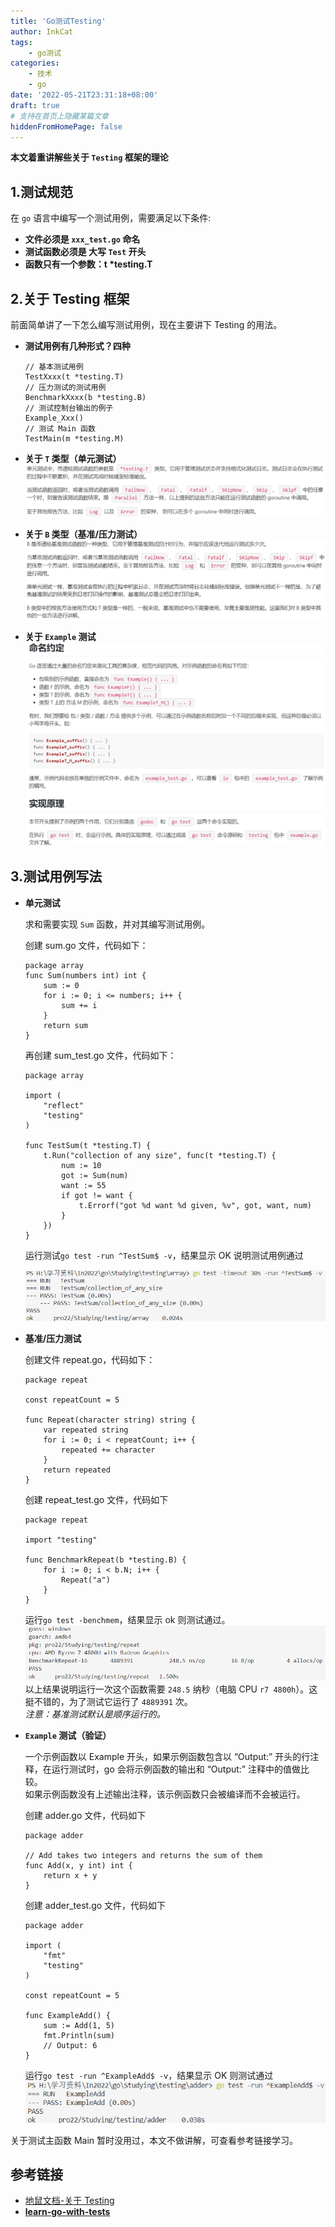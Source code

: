 ```yaml
---
title: 'Go测试Testing'
author: InkCat
tags:
    - go测试
categories:
    - 技术
    - go
date: '2022-05-21T23:31:18+08:00'
draft: true
# 支持在首页上隐藏某篇文章
hiddenFromHomePage: false
---
```


**本文着重讲解些关于 `Testing` 框架的理论**

## 1.测试规范

在 `go` 语言中编写一个测试用例，需要满足以下条件:

-   **文件必须是 `xxx_test.go` 命名**
-   **测试函数必须是 大写 `Test` 开头**
-   **函数只有一个参数：t \*testing.T**

## 2.关于 Testing 框架

前面简单讲了一下怎么编写测试用例，现在主要讲下 Testing 的用法。

-   **测试用例有几种形式？四种**

    ```
    // 基本测试用例
    TestXxxx(t *testing.T)
    // 压力测试的测试用例
    BenchmarkXxxx(b *testing.B)
    // 测试控制台输出的例子
    Example_Xxx()
    // 测试 Main 函数
    TestMain(m *testing.M)
    ```

-   **关于 `T` 类型（单元测试）**
    ![GoLearnDay-2022-05-21-23-43-03](https://raw.githubusercontent.com/Ink-kai/PicGo/main/BlogImages/GoLearnDay-2022-05-21-23-43-03.png)
-   **关于 `B` 类型（基准/压力测试）**
    ![GoLearnDay-2022-05-21-23-58-29](https://raw.githubusercontent.com/Ink-kai/PicGo/main/BlogImages/GoLearnDay-2022-05-21-23-58-29.png)

-   **关于 `Example` 测试**
    ![GoLearnDay-2022-05-22-00-40-54](https://raw.githubusercontent.com/Ink-kai/PicGo/main/BlogImages/GoLearnDay-2022-05-22-00-40-54.png)

## 3.测试用例写法

-   **单元测试**

    求和需要实现 `Sum` 函数，并对其编写测试用例。

    创建 sum.go 文件，代码如下：

    ```
    package array
    func Sum(numbers int) int {
        sum := 0
        for i := 0; i <= numbers; i++ {
            sum += i
        }
        return sum
    }

    ```

    再创建 sum_test.go 文件，代码如下：

    ```
    package array

    import (
        "reflect"
        "testing"
    )

    func TestSum(t *testing.T) {
        t.Run("collection of any size", func(t *testing.T) {
            num := 10
            got := Sum(num)
            want := 55
            if got != want {
                t.Errorf("got %d want %d given, %v", got, want, num)
            }
        })
    }
    ```

    运行测试`go test -run ^TestSum$ -v`，结果显示 OK 说明测试用例通过

    ![GoLearnDay-2022-05-21-23-50-56](https://raw.githubusercontent.com/Ink-kai/PicGo/main/BlogImages/GoLearnDay-2022-05-21-23-50-56.png)

-   **基准/压力测试**

    创建文件 repeat.go，代码如下：

    ```
    package repeat

    const repeatCount = 5

    func Repeat(character string) string {
        var repeated string
        for i := 0; i < repeatCount; i++ {
            repeated += character
        }
        return repeated
    }

    ```

    创建 repeat_test.go 文件，代码如下

    ```
    package repeat

    import "testing"

    func BenchmarkRepeat(b *testing.B) {
        for i := 0; i < b.N; i++ {
            Repeat("a")
        }
    }
    ```

    运行`go test -benchmem`，结果显示 ok 则测试通过。
    ![GoLearnDay-2022-05-22-00-10-26](https://raw.githubusercontent.com/Ink-kai/PicGo/main/BlogImages/GoLearnDay-2022-05-22-00-10-26.png)
    以上结果说明运行一次这个函数需要 `248.5` 纳秒（电脑 CPU `r7 4800h`）。这挺不错的，为了测试它运行了 `4889391` 次。  
    _*注意：基准测试默认是顺序运行的。*_

-   **`Example` 测试（验证）**

    一个示例函数以 Example 开头，如果示例函数包含以 “Output:” 开头的行注释，在运行测试时，go 会将示例函数的输出和 “Output:” 注释中的值做比较。  
    如果示例函数没有上述输出注释，该示例函数只会被编译而不会被运行。

    创建 adder.go 文件，代码如下

    ```
    package adder

    // Add takes two integers and returns the sum of them
    func Add(x, y int) int {
        return x + y
    }
    ```

    创建 adder_test.go 文件，代码如下

    ```
    package adder

    import (
        "fmt"
        "testing"
    )

    const repeatCount = 5

    func ExampleAdd() {
        sum := Add(1, 5)
        fmt.Println(sum)
        // Output: 6
    }

    ```

    运行`go test -run ^ExampleAdd$ -v`，结果显示 OK 则测试通过
    ![GoLearnDay-2022-05-22-00-29-28](https://raw.githubusercontent.com/Ink-kai/PicGo/main/BlogImages/GoLearnDay-2022-05-22-00-29-28.png)

关于测试主函数 Main 暂时没用过，本文不做讲解，可查看参考链接学习。

## 参考链接

-   [地鼠文档-关于 Testing](https://www.topgoer.cn/docs/golangstandard/golangstandard-1cmkt2lv1lojf)
-   **[learn-go-with-tests](https://studygolang.gitbook.io/learn-go-with-tests/)**
